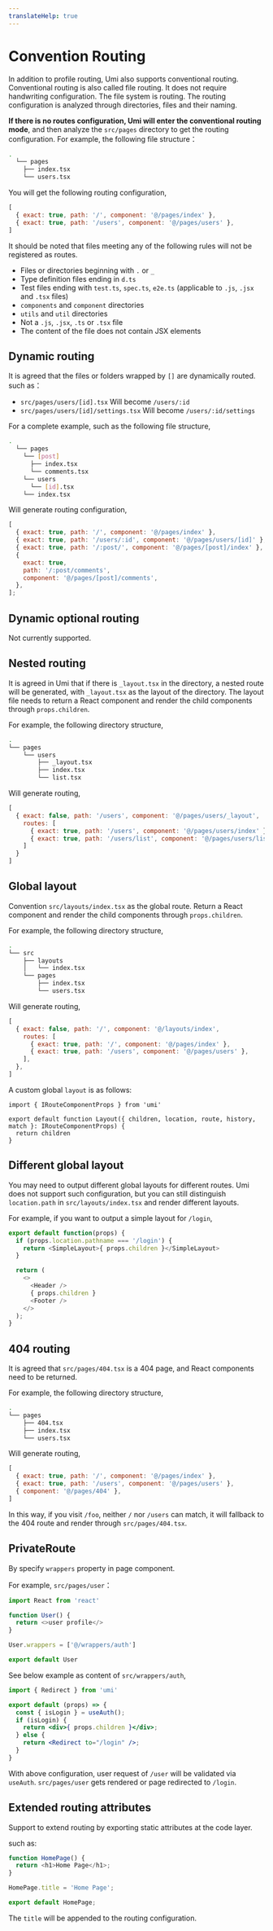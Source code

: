 ```yaml
---
translateHelp: true
---
```


# Convention Routing


In addition to profile routing, Umi also supports conventional routing. Conventional routing is also called file routing. It does not require handwriting configuration. The file system is routing. The routing configuration is analyzed through directories, files and their naming.

**If there is no routes configuration, Umi will enter the conventional routing mode**, and then analyze the `src/pages` directory to get the routing configuration.
For example, the following file structure：

```bash
.
  └── pages
    ├── index.tsx
    └── users.tsx
```

You will get the following routing configuration,

```js
[
  { exact: true, path: '/', component: '@/pages/index' },
  { exact: true, path: '/users', component: '@/pages/users' },
]
```

It should be noted that files meeting any of the following rules will not be registered as routes.

* Files or directories beginning with `.` or `_`
* Type definition files ending in `d.ts`
* Test files ending with `test.ts`, `spec.ts`, `e2e.ts` (applicable to `.js`, `.jsx` and `.tsx` files)
* `components` and `component` directories
* `utils` and `util` directories
* Not a `.js`, `.jsx`, `.ts` or `.tsx` file
* The content of the file does not contain JSX elements

## Dynamic routing

It is agreed that the files or folders wrapped by `[]` are dynamically routed.
such as：

* `src/pages/users/[id].tsx` Will become `/users/:id`
* `src/pages/users/[id]/settings.tsx` Will become `/users/:id/settings`

For a complete example, such as the following file structure,

```bash
.
  └── pages
    └── [post]
      ├── index.tsx
      └── comments.tsx
    └── users
      └── [id].tsx
    └── index.tsx
```

Will generate routing configuration,

```js
[
  { exact: true, path: '/', component: '@/pages/index' },
  { exact: true, path: '/users/:id', component: '@/pages/users/[id]' },
  { exact: true, path: '/:post/', component: '@/pages/[post]/index' },
  {
    exact: true,
    path: '/:post/comments',
    component: '@/pages/[post]/comments',
  },
];
```

## Dynamic optional routing

Not currently supported.

## Nested routing

It is agreed in Umi that if there is `_layout.tsx` in the directory, a nested route will be generated, with `_layout.tsx` as the layout of the directory. The layout file needs to return a React component and render the child components through `props.children`.

For example, the following directory structure,

```bash
.
└── pages
    └── users
        ├── _layout.tsx
        ├── index.tsx
        └── list.tsx
```

Will generate routing,

```js
[
  { exact: false, path: '/users', component: '@/pages/users/_layout',
    routes: [
      { exact: true, path: '/users', component: '@/pages/users/index' },
      { exact: true, path: '/users/list', component: '@/pages/users/list' },
    ]
  }
]
```

## Global layout

Convention `src/layouts/index.tsx` as the global route. Return a React component and render the child components through `props.children`.

For example, the following directory structure,

```bash
.
└── src
    ├── layouts
    │   └── index.tsx
    └── pages
        ├── index.tsx
        └── users.tsx
```

Will generate routing,

```js
[
  { exact: false, path: '/', component: '@/layouts/index',
    routes: [
      { exact: true, path: '/', component: '@/pages/index' },
      { exact: true, path: '/users', component: '@/pages/users' },
    ],
  },
]
```

A custom global `layout` is as follows:

```tsx
import { IRouteComponentProps } from 'umi'

export default function Layout({ children, location, route, history, match }: IRouteComponentProps) {
  return children
}
```

## Different global layout

You may need to output different global layouts for different routes. Umi does not support such configuration, but you can still distinguish `location.path` in `src/layouts/index.tsx` and render different layouts.

For example, if you want to output a simple layout for `/login`,

```js
export default function(props) {
  if (props.location.pathname === '/login') {
    return <SimpleLayout>{ props.children }</SimpleLayout>
  }

  return (
    <>
      <Header />
      { props.children }
      <Footer />
    </>
  );
}
```

## 404 routing

It is agreed that `src/pages/404.tsx` is a 404 page, and React components need to be returned.

For example, the following directory structure,

```bash
.
└── pages
    ├── 404.tsx
    ├── index.tsx
    └── users.tsx
```

Will generate routing,

```js
[
  { exact: true, path: '/', component: '@/pages/index' },
  { exact: true, path: '/users', component: '@/pages/users' },
  { component: '@/pages/404' },
]
```

In this way, if you visit `/foo`, neither `/` nor `/users` can match, it will fallback to the 404 route and render through `src/pages/404.tsx`.

## PrivateRoute

By specify `wrappers` property in page component.

For example, `src/pages/user`：

```js
import React from 'react'

function User() {
  return <>user profile</>
}

User.wrappers = ['@/wrappers/auth']

export default User

```

See below example as content of  `src/wrappers/auth`,

```jsx
import { Redirect } from 'umi'

export default (props) => {
  const { isLogin } = useAuth();
  if (isLogin) {
    return <div>{ props.children }</div>;
  } else {
    return <Redirect to="/login" />;
  }
}
```

With above configuration, user request of `/user` will be validated via `useAuth`. `src/pages/user` gets rendered or page redirected to `/login`.

## Extended routing attributes

Support to extend routing by exporting static attributes at the code layer.

such as:

```js
function HomePage() {
  return <h1>Home Page</h1>;
}

HomePage.title = 'Home Page';

export default HomePage;
```

The `title` will be appended to the routing configuration.
